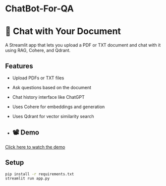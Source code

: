 # ChatBot-For-QA
# 🧠 Chat with Your Document

A Streamlit app that lets you upload a PDF or TXT document and chat with it using RAG, Cohere, and Qdrant.

## Features
- Upload PDFs or TXT files
- Ask questions based on the document
- Chat history interface like ChatGPT
- Uses Cohere for embeddings and generation
- Uses Qdrant for vector similarity search

- ## 📽️ Demo

[Click here to watch the demo](demo.mp4)


## Setup

```bash
pip install -r requirements.txt
streamlit run app.py
